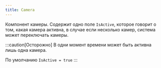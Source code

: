 ```yaml
---
title: Camera
---
```


Компонент камеры. Содержит одно поле `IsActive`, которое говорит о том, какая камера активна, в случае если несколько камер, система может переключать камеры.

:::caution[Осторожно]
В одни момент времени может быть активна лишь одна камера.

По умолчанию `IsActive = true`
:::
